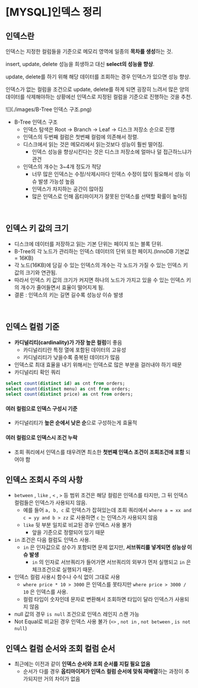 # [MYSQL]인덱스 정리

## 인덱스란

인덱스는 지정한 컬럼들을 기준으로 메모리 영역에 일종의 **목차를 생성**하는 것.

insert, update, delete 성능을 희생하고 대신 **select의 성능을 향상**.

update, delete를 하기 위해 해당 데이터를 조회하는 경우 인덱스가 있으면 성능 향상.

인덱스가 없는 컬럼을 조건으로 update, delete를 하게 되면 굉장히 느려서 많은 양의 데이터를 삭제해야하는 상황에선 인덱스로 지정된 컬럼을 기준으로 진행하는 것을 추천.

![](./images/B-Tree 인덱스 구조.png)

* B-Tree 인덱스 구조
  * 인덱스 탐색은 Root -> Branch -> Leaf -> 디스크 저장소 순으로 진행
  * 인덱스의 두번째 컬럼은 첫번째 컬럼에 의존해서 정렬.
  * 디스크에서 읽는 것은 메모리에서 읽는것보다 성능이 훨씬 떨어짐.
    * 인덱스 성능을 향상시킨다는 것은 디스크 저장소에 얼마나 덜 접근하느냐가 관건
  * 인덱스의 개수는 3~4개 정도가 적당
    * 너무 많은 인덱스는 수정/삭제시마다 인덱스 수정이 많이 필요해서 성능 이슈 발생 가능성 높음
    * 인덱스가 차지하는 공간이 많아짐
    * 많은 인덱스로 인해 옵티마이저가 잘못된 인덱스를 선택할 확률이 높아짐

<br>

## 인덱스 키 값의 크기

* 디스크에 데이터를 저장하고 읽는 기본 단위는 페이지 또는 블록 단위.
* B-Tree의 각 노드가 관리하는 인덱스 데이터의 단위 또한 페이지.(InnoDB 기본값 = 16KB)
* 각 노드(16KB)에 담길 수 있는 인덱스의 개수는 각 노드가 가질 수 있는 인덱스 키 값의 크기와 연관됨.
* 따라서 인덱스 키 값의 크기가 커지면 하나의 노드가 가지고 있을 수 있는 인덱스 키의 개수가 줄어들면서 효율이 떨어지게 됨.
* 결론 : 인덱스의 키는 길면 길수록 성능상 이슈 발생

<br>

## 인덱스 컬럼 기준

* **카디널리티(cardinality)가 가장 높은 컬럼**이 좋음
  * 카디널리티란 특정 열에 포함된 데이터의 고유성
  * 카디널리티가 낮을수록 중복된 데이터가 많음
* 인덱스로 최대 효율을 내기 위해서는 인덱스로 많은 부분을 걸러내야 하기 때문
* 카디널리티 확인 쿼리

```sql
select count(distinct id) as cnt from orders;
select count(distinct menu) as cnt from orders;
select count(distinct price) as cnt from orders;
```



#### 여러 컬럼으로 인덱스 구성시 기준

* 카디널리티가 **높은 순에서 낮은 순**으로 구성하는게 효율적

#### 여러 컬럼으로 인덱스시 조건 누락

* 조회 쿼리에서 인덱스를 태우려면 최소한 **첫번째 인덱스 조건이 조회조건에 포함** 되어야 함

## 인덱스 조회시 주의 사항

* `between` , `like` , `<` , `>`  등 범위 조건은 해당 컬럼은 인덱스를 타지만, 그 뒤 인덱스 컬럼들은 인덱스가 사용되지 않음.
  * 예를 들어 `a, b, c` 로 인덱스가 잡혀있는데 조회 쿼리에서 `where a = xx and c = yy and b > zz` 로 사용하면 `c` 는 인덱스가 사용되지 않음
  * `like` 뒷 부분 일치로 비교된 경우 인덱스 사용 불가
    * 앞을 기준으로 정렬되어 있기 때문
* `in` 조건은 다음 컬럼도 인덱스 사용.
  * `in` 은 인자값으로 상수가 포함되면 문제 없지만, **서브쿼리를 넣게되면 성능상 이슈 발생**
    * `in` 의 인자로 서브쿼리가 들어가면 서브쿼리의 외부가 먼저 실행되고 `in` 은 체크조건으로 실행되기 때문.
* 인덱스 컬럼 사용시 함수나 수식 없이 그대로 사용
  * `where price * 10 > 3000` 은 인덱스를 못타지만 `where price > 3000 / 10` 은 인덱스를 사용.
  * 컬럼 타입이 숫자인데 문자로 변환해서 조회하면 타입이 달라 인덱스가 사용되지 않음
* null 값의 경우 `is null` 조건으로 인덱스 레인지 스캔 가능
* Not Equal로 비교된 경우 인덱스 사용 불가 (`<>` , `not in` , `not between` , `is not null`)

## 인덱스 컬럼 순서와 조회 컬럼 순서

* 최근에는 이전과 같이 **인덱스 순서와 조회 순서를 지킬 필요 없음**
  * 순서가 다를 경우 **옵티마이저가 인덱스 컬럼 순서에 맞춰 재배열**하는 과정이 추가되지만 거의 차이가 없음